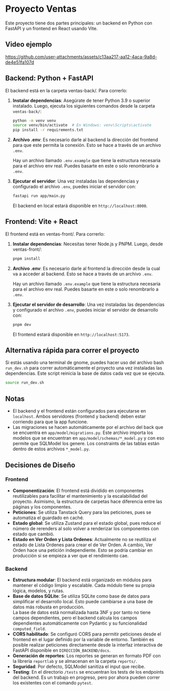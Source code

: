 # Proyecto Ventas

Este proyecto tiene dos partes principales: un backend en Python con FastAPI y un frontend en React usando Vite.

## Video ejemplo

https://github.com/user-attachments/assets/c13aa217-aa12-4aca-9a8d-de4e51fa107d

## Backend: Python + FastAPI

El backend está en la carpeta ventas-back/. Para correrlo:

1. **Instalar dependencias**:
   Asegúrate de tener Python 3.9 o superior instalado. Luego, ejecuta los siguientes comandos desde la carpeta `ventas-back/`:

   ```bash
   python -m venv venv
   source venv/bin/activate  # En Windows: venv\Scripts\activate
   pip install -r requirements.txt
   ```

2. **Archivo .env**:
   Es necesario darle al backend la dirección del frontend para que este permita la conexión. Esto se hace a través de un archivo `.env`.

   Hay un archivo llamado `.env.example` que tiene la estructura necesaria para el archivo env real. Puedes basarte en este o solo renombrarlo a `.env`.

3. **Ejecutar el servidor**:
   Una vez instaladas las dependencias y configurado el archivo `.env`, puedes iniciar el servidor con:

   ```bash
   fastapi run app/main.py
   ```

   El backend en local estará disponible en `http://localhost:8000`.

## Frontend: Vite + React

El frontend está en ventas-front/. Para correrlo:

1. **Instalar dependencias**:
   Necesitas tener Node.js y PNPM. Luego, desde ventas-front/:

   ```bash
   pnpm install
   ```

2. **Archivo .env**:
   Es necesario darle al frontend la dirección desde la cual va a acceder al backend. Esto se hace a través de un archivo `.env`.

   Hay un archivo llamado `.env.example` que tiene la estructura necesaria para el archivo env real. Puedes basarte en este o solo renombrarlo a `.env`.

3. **Ejecutar el servidor de desarrollo**:
   Una vez instaladas las dependencias y configurado el archivo `.env`, puedes iniciar el servidor de desarrollo con:

   ```bash
   pnpm dev
   ```

   El frontend estará disponible en `http://localhost:5173`.

## Alternativa rápida para correr el proyecto

Si estás usando una terminal de gnome, puedes hacer uso del archivo bash `run_dev.sh` para correr automáticamente el proyecto una vez instaladas las dependencias. Este script reinicia la base de datos cada vez que se ejecuta.

```bash
source run_dev.sh
```

## Notas

- El backend y el frontend están configurados para ejecutarse en `localhost`. Ambos servidores (frontend y backend) deben estar corriendo para que la app funcione.
- Las migraciones se hacen automáticamente por el archivo del back que se encuentra en `app/model/migrations.py`. Este archivo importa los modelos que se encuentran en `app/model/schemas/*_model.py` y con eso permite que SQLModel los genere. Los constraints de las tablas están dentro de estos archivos `*_model.py`.

## Decisiones de Diseño

### Frontend

- **Componentización**: El frontend está dividido en componentes reutilizables para facilitar el mantenimiento y la escalabilidad del proyecto. Asimismo, la estructura de carpetas hace diferencia entre las páginas y los componentes.
- **Peticiones**: Se utiliza Tanstack Query para las peticiones, pues se automatiza el guardado en caché.
- **Estado global**: Se utiliza Zustand para el estado global, pues reduce el número de rerenders al solo volver a renderizar los componentes con estado que cambió.
- **Estado en Ver Orden y Lista Ordenes**: Actualmente no se reutiliza el estado de Lista Ordenes para crear el de Ver Orden. A cambio, Ver Orden hace una petición independiente. Esto se podría cambiar en producción si se empieza a ver que el rendimiento cae.

### Backend

- **Estructura modular**: El backend está organizado en módulos para mantener el código limpio y escalable. Cada módulo tiene su propia lógica, modelos, y rutas.
- **Base de datos SQLite**: Se utiliza SQLite como base de datos para simplificar el desarrollo local. Esto puede cambiarse a una base de datos más robusta en producción. <br>
  La base de datos está normalizada hasta 3NF y por tanto no tiene campos dependientes, pero el backend calcula los campos dependientes automáticamente con Pydantic y su funcionalidad `computed_field`.
- **CORS habilitado**: Se configuró CORS para permitir peticiones desde el frontend en el lugar definido por la variable de entorno. También es posible realizar peticiones directamente desde la interfaz interactiva de FastAPI disponible en `DIRECCIÓN_BACKEND/docs`.
- **Generación de reportes**: Los reportes se generan en formato PDF con la librería `reportlab` y se almacenan en la carpeta `reports/`.
- **Seguridad**: Por defecto, SQLModel sanitiza el input que recibe.
- **Testing**: En el directorio `/tests` se encuentran los tests de los endpoints del backend. Es un trabajo en progreso, pero por ahora pueden correr los existentes con el comando `pytest`.
